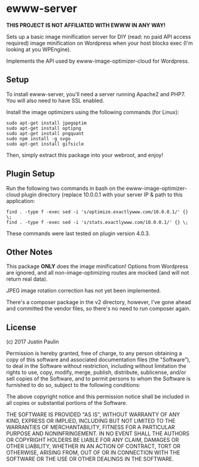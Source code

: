 # ewww-server

**THIS PROJECT IS NOT AFFILIATED WITH EWWW IN ANY WAY!**

Sets up a basic image minification server for DIY (read: no paid API access
required) image minification on Wordpress when your host blocks exec
(I'm looking at you WPEngine).

Implements the API used by ewww-image-optimizer-cloud for Wordpress.

## Setup

To install ewww-server, you'll need a server running Apache2 and PHP7. You will also need to have SSL enabled.

Install the image optimizers using the following commands (for Linux):

```
sudo apt-get install jpegoptim
sudo apt-get install optipng
sudo apt-get install pngquant
sudo npm install -g svgo
sudo apt-get install gifsicle
```

Then, simply extract this package into your webroot, and enjoy!

## Plugin Setup

Run the following two commands in bash on the ewww-image-optimizer-cloud
plugin directory (replace 10.0.0.1 with your server IP & path to this
application:

```
find . -type f -exec sed -i 's/optimize.exactlywww.com/10.0.0.1/' {} \;
find . -type f -exec sed -i 's/stats.exactlywww.com/10.0.0.1/' {} \;
```

These commands were last tested on plugin version 4.0.3.

## Other Notes

This package **ONLY** does the image minification! Options from Wordpress
are ignored, and all non-image-optimizing routes are mocked (and will not
return real data).

JPEG image rotation correction has not yet been implemented.

There's a composer package in the v2 directory, however, I've gone ahead
and committed the vendor files, so there's no need to run composer again.

## License

(c) 2017 Justin Paulin

Permission is hereby granted, free of charge, to any person obtaining a copy of this software and associated documentation files (the "Software"), to deal in the Software without restriction, including without limitation the rights to use, copy, modify, merge, publish, distribute, sublicense, and/or sell copies of the Software, and to permit persons to whom the Software is furnished to do so, subject to the following conditions:

The above copyright notice and this permission notice shall be included in all copies or substantial portions of the Software.

THE SOFTWARE IS PROVIDED "AS IS", WITHOUT WARRANTY OF ANY KIND, EXPRESS OR IMPLIED, INCLUDING BUT NOT LIMITED TO THE WARRANTIES OF MERCHANTABILITY, FITNESS FOR A PARTICULAR PURPOSE AND NONINFRINGEMENT. IN NO EVENT SHALL THE AUTHORS OR COPYRIGHT HOLDERS BE LIABLE FOR ANY CLAIM, DAMAGES OR OTHER LIABILITY, WHETHER IN AN ACTION OF CONTRACT, TORT OR OTHERWISE, ARISING FROM, OUT OF OR IN CONNECTION WITH THE SOFTWARE OR THE USE OR OTHER DEALINGS IN THE SOFTWARE.

